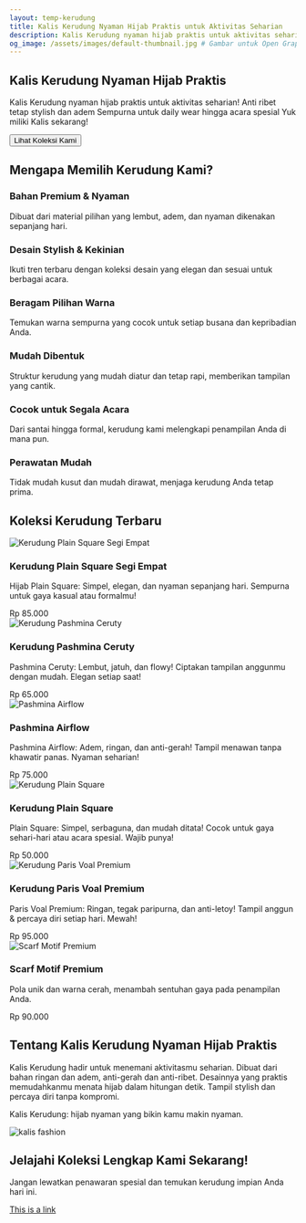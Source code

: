 ```yaml
---
layout: temp-kerudung
title: Kalis Kerudung Nyaman Hijab Praktis untuk Aktivitas Seharian
description: Kalis Kerudung nyaman hijab praktis untuk aktivitas seharian! Anti ribet tetap stylish dan adem Sempurna untuk daily wear hingga acara spesial Yuk miliki Kalis sekarang!
og_image: /assets/images/default-thumbnail.jpg # Gambar untuk Open Graph
---
```


<!-- Hero Section -->
<section id="home" class="hero">
        <div class="container hero-content">
            <h1>Kalis Kerudung Nyaman Hijab Praktis</h1>
            <p>Kalis Kerudung nyaman hijab praktis untuk aktivitas seharian! Anti ribet tetap stylish dan adem Sempurna untuk daily wear hingga acara spesial Yuk miliki Kalis sekarang!</p>
            <button onclick="window.location.href='#products'">Lihat Koleksi Kami</button>
        </div>
    </section>


<section id="features" class="features">
        <div class="container">
            <h2>Mengapa Memilih Kerudung Kami?</h2>
            <div class="features-grid">
                <div class="feature-item">
                    <h3>Bahan Premium & Nyaman</h3>
                    <p>Dibuat dari material pilihan yang lembut, adem, dan nyaman dikenakan sepanjang hari.</p>
                </div>
                <div class="feature-item">
                    <h3>Desain Stylish & Kekinian</h3>
                    <p>Ikuti tren terbaru dengan koleksi desain yang elegan dan sesuai untuk berbagai acara.</p>
                </div>
                <div class="feature-item">
                    <h3>Beragam Pilihan Warna</h3>
                    <p>Temukan warna sempurna yang cocok untuk setiap busana dan kepribadian Anda.</p>
                </div>
                <div class="feature-item">
                    <h3>Mudah Dibentuk</h3>
                    <p>Struktur kerudung yang mudah diatur dan tetap rapi, memberikan tampilan yang cantik.</p>
                </div>
                <div class="feature-item">
                    <h3>Cocok untuk Segala Acara</h3>
                    <p>Dari santai hingga formal, kerudung kami melengkapi penampilan Anda di mana pun.</p>
                </div>
                <div class="feature-item">
                    <h3>Perawatan Mudah</h3>
                    <p>Tidak mudah kusut dan mudah dirawat, menjaga kerudung Anda tetap prima.</p>
                </div>
            </div>
        </div>
    </section>


<section id="products" class="product-collection">
        <div class="container">
            <h2>Koleksi Kerudung Terbaru</h2>
            <div class="product-grid">
                <div class="product-item">
                    <img src="https://res.cloudinary.com/db2lct8xv/image/upload/v1749066599/kerudung-kalis-1_baxo7k.jpg" alt="Kerudung Plain Square Segi Empat">
                    <div class="product-item-info">
                        <h3>Kerudung Plain Square Segi Empat</h3>
                        <p>Hijab Plain Square: Simpel, elegan, dan nyaman sepanjang hari. Sempurna untuk gaya kasual atau formalmu!</p>
                        <span class="price">Rp 85.000</span>
                    </div>
                </div>
                <div class="product-item">
                    <img src="https://res.cloudinary.com/db2lct8xv/image/upload/v1749065020/pashmina-ceruty_n5gdfz.jpg" alt="Kerudung Pashmina Ceruty">
                    <div class="product-item-info">
                        <h3>Kerudung Pashmina Ceruty</h3>
                        <p>Pashmina Ceruty: Lembut, jatuh, dan flowy! Ciptakan tampilan anggunmu dengan mudah. Elegan setiap saat!</p>
                        <span class="price">Rp 65.000</span>
                    </div>
                </div>
                <div class="product-item">
                    <img src="https://res.cloudinary.com/db2lct8xv/image/upload/v1749185294/pashmina-airflow_aj19nw.jpg" alt="Pashmina Airflow">
                    <div class="product-item-info">
                        <h3>Pashmina Airflow</h3>
                        <p>Pashmina Airflow: Adem, ringan, dan anti-gerah! Tampil menawan tanpa khawatir panas. Nyaman seharian!</p>
                        <span class="price">Rp 75.000</span>
                    </div>
                </div>
                <div class="product-item">
                    <img src="https://res.cloudinary.com/db2lct8xv/image/upload/v1749185677/plain-square_dzv56n.jpg" alt="Kerudung Plain Square">
                    <div class="product-item-info">
                        <h3>Kerudung Plain Square</h3>
                        <p>Plain Square: Simpel, serbaguna, dan mudah ditata! Cocok untuk gaya sehari-hari atau acara spesial. Wajib punya!</p>
                        <span class="price">Rp 50.000</span>
                    </div>
                </div>
                <div class="product-item">
                    <img src="https://res.cloudinary.com/db2lct8xv/image/upload/v1749186145/paris-voal-premium_pe9ncw.jpg" alt="Kerudung Paris Voal Premium">
                    <div class="product-item-info">
                        <h3>Kerudung Paris Voal Premium</h3>
                        <p>Paris Voal Premium: Ringan, tegak paripurna, dan anti-letoy! Tampil anggun & percaya diri setiap hari. Mewah!</p>
                        <span class="price">Rp 95.000</span>
                    </div>
                </div>
                <div class="product-item">
                    <img src="https://placehold.co/300x250/3498db/ffffff?text=Scarf+Motif" alt="Scarf Motif Premium">
                    <div class="product-item-info">
                        <h3>Scarf Motif Premium</h3>
                        <p>Pola unik dan warna cerah, menambah sentuhan gaya pada penampilan Anda.</p>
                        <span class="price">Rp 90.000</span>
                    </div>
                </div>
            </div>
        </div>
    </section>


<section id="about" class="about">
        <div class="container about-content">
            <h2>Tentang Kalis Kerudung Nyaman Hijab Praktis</h2>
            <div class="about-text">
                <p>Kalis Kerudung hadir untuk menemani aktivitasmu seharian. Dibuat dari bahan ringan dan adem, anti-gerah dan anti-ribet. Desainnya yang praktis memudahkanmu menata hijab dalam hitungan detik. Tampil stylish dan percaya diri tanpa kompromi. </p>
                <p>Kalis Kerudung: hijab nyaman yang bikin kamu makin nyaman.</p>
            </div>
            <!-- Placeholder Image: Anda bisa menggantinya dengan gambar asli produk kerudung atau model -->
            <img src="https://res.cloudinary.com/db2lct8xv/image/upload/v1749187269/kalis-logo_mfvmwz.jpg" alt="kalis fashion" class="about-image">
        </div>
    </section>


<section id="contact" class="cta">
        <div class="container">
            <h2>Jelajahi Koleksi Lengkap Kami Sekarang!</h2>
            <p>Jangan lewatkan penawaran spesial dan temukan kerudung impian Anda hari ini.</p>
            <a class="linkbtn" href="https://shopee.co.id/melinur1705" target="_blank">This is a link</a>
        </div>
    </section>
